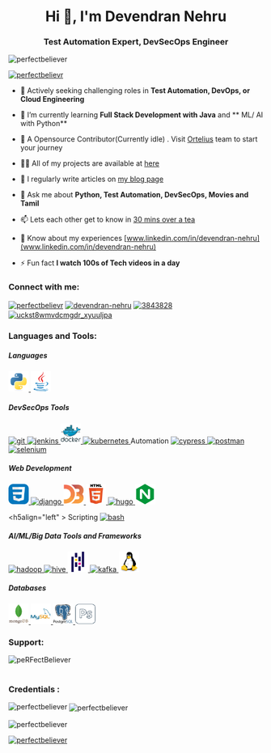 
<h1 align="center">Hi 👋, I'm Devendran Nehru</h1>
<h3 align="center">Test Automation Expert, DevSecOps Engineer</h3>

<p align="left"> <img src="https://komarev.com/ghpvc/?username=perfectbeliever&label=Profile%20views&color=0e75b6&style=for-the-badge" alt="perfectbeliever" /> </p>

<p align="left"> <a href="https://twitter.com/perfectbelievr" target="blank"><img src="https://img.shields.io/twitter/follow/perfectbelievr?logo=twitter&style=for-the-badge" alt="perfectbelievr" /></a>
</p>

- 🔭 Actively seeking challenging roles in **Test Automation, DevOps, or Cloud Engineering**

- 🌱 I’m currently learning **Full Stack Development with Java** and ** ML/ AI with Python**

- 👯 A Opensource Contributor(Currently idle) . Visit  [Ortelius](https://github.com/ortelius/) team to start your journey

- 👨‍💻 All of my projects are available at [here](https://perfectbeliever.github.io/projects/)

- 📝 I regularly write articles on [my blog page](https://perfectbeliever.github.io/posts/)

- 💬 Ask me about **Python, Test Automation, DevSecOps, Movies and Tamil**

- 📫 Lets each other get to know in  [30 mins over a tea](https://calendly.com/perfectbeliever/30min)

- 📄 Know about my experiences [www.linkedin.com/in/devendran-nehru](www.linkedin.com/in/devendran-nehru)

- ⚡ Fun fact **I watch 100s of Tech videos in a day**

<h3 align="left">Connect with me:</h3>
<p align="left">
<a href="https://twitter.com/perfectbelievr" target="blank"><img align="center" src="https://raw.githubusercontent.com/rahuldkjain/github-profile-readme-generator/master/src/images/icons/Social/twitter.svg" alt="perfectbelievr" height="30" width="40" /></a>
<a href="https://linkedin.com/in/devendran-nehru" target="blank"><img align="center" src="https://raw.githubusercontent.com/rahuldkjain/github-profile-readme-generator/master/src/images/icons/Social/linked-in-alt.svg" alt="devendran-nehru" height="30" width="40" /></a>
<a href="https://stackoverflow.com/users/3843828" target="blank"><img align="center" src="https://raw.githubusercontent.com/rahuldkjain/github-profile-readme-generator/master/src/images/icons/Social/stack-overflow.svg" alt="3843828" height="30" width="40" /></a>
<a href="https://www.youtube.com/c/uckst8wmvdcmgdr_xyuuljpa" target="blank"><img align="center" src="https://raw.githubusercontent.com/rahuldkjain/github-profile-readme-generator/master/src/images/icons/Social/youtube.svg" alt="uckst8wmvdcmgdr_xyuuljpa" height="30" width="40" /></a>
</p>

<h3 align="left">Languages and Tools:</h3>
<p align="left">
<h5> Languages</h5>
<a href="https://www.python.org" target="_blank" rel="noreferrer"> <img src="https://raw.githubusercontent.com/devicons/devicon/master/icons/python/python-original.svg" alt="python" width="40" height="40"/> </a>
<a href="https://www.java.com" target="_blank" rel="noreferrer"> <img src="https://raw.githubusercontent.com/devicons/devicon/master/icons/java/java-original.svg" alt="java" width="40" height="40"/> </a>
<h5 align="left"> DevSecOps Tools</h5>
<a href="https://git-scm.com/" target="_blank" rel="noreferrer"> <img src="https://www.vectorlogo.zone/logos/git-scm/git-scm-icon.svg" alt="git" width="40" height="40"/> </a>
<a href="https://www.jenkins.io" target="_blank" rel="noreferrer"> <img src="https://www.vectorlogo.zone/logos/jenkins/jenkins-icon.svg" alt="jenkins" width="40" height="40"/> </a>
<a href="https://www.docker.com/" target="_blank" rel="noreferrer"> <img src="https://raw.githubusercontent.com/devicons/devicon/master/icons/docker/docker-original-wordmark.svg" alt="docker" width="40" height="40"/> </a>
<a href="https://kubernetes.io" target="_blank" rel="noreferrer"> <img src="https://www.vectorlogo.zone/logos/kubernetes/kubernetes-icon.svg" alt="kubernetes" width="40" height="40"/> </a>
<h5align="left"> Automation</h5>
<a href="https://www.cypress.io" target="_blank" rel="noreferrer"> <img src="https://raw.githubusercontent.com/simple-icons/simple-icons/6e46ec1fc23b60c8fd0d2f2ff46db82e16dbd75f/icons/cypress.svg" alt="cypress" width="40" height="40"/> </a>
<a href="https://postman.com" target="_blank" rel="noreferrer"> <img src="https://www.vectorlogo.zone/logos/getpostman/getpostman-icon.svg" alt="postman" width="40" height="40"/> </a>
<a href="https://www.selenium.dev" target="_blank" rel="noreferrer"> <img src="https://raw.githubusercontent.com/detain/svg-logos/780f25886640cef088af994181646db2f6b1a3f8/svg/selenium-logo.svg" alt="selenium" width="40" height="40"/> </a>

 <h5 align="left"> Web Development </h5>
 
<a href="https://developer.mozilla.org/en-US/docs/Web/CSS" target="_blank" rel="noreferrer"> <img src="https://raw.githubusercontent.com/tandpfun/skill-icons/refs/heads/main/icons/CSS.svg" alt="css" width="40" height="40"/> </a>
<a href="https://www.djangoproject.com/" target="_blank" rel="noreferrer"> <img src="https://cdn.worldvectorlogo.com/logos/django.svg" alt="django" width="40" height="40"/> </a>
<a href="https://d3js.org/" target="_blank" rel="noreferrer"> <img src="https://raw.githubusercontent.com/devicons/devicon/master/icons/d3js/d3js-original.svg" alt="d3js" width="40" height="40"/> </a>
<a href="https://www.w3.org/html/" target="_blank" rel="noreferrer"> <img src="https://raw.githubusercontent.com/devicons/devicon/master/icons/html5/html5-original-wordmark.svg" alt="html5" width="40" height="40"/> </a>
<a href="https://gohugo.io/" target="_blank" rel="noreferrer"> <img src="https://api.iconify.design/logos-hugo.svg" alt="hugo" width="40" height="40"/> </a>
<a href="https://www.nginx.com" target="_blank" rel="noreferrer"> <img src="https://raw.githubusercontent.com/devicons/devicon/master/icons/nginx/nginx-original.svg" alt="nginx" width="40" height="40"/> </a>

<h5align="left" > Scripting</h5>
<a href="https://www.gnu.org/software/bash/" target="_blank" rel="noreferrer"> <img src="https://www.vectorlogo.zone/logos/gnu_bash/gnu_bash-icon.svg" alt="bash" width="40" height="40"/> </a>

<h5 align="left">AI/ML/Big Data Tools and Frameworks</h5>
 <a href="https://hadoop.apache.org/" target="_blank" rel="noreferrer"> <img src="https://www.vectorlogo.zone/logos/apache_hadoop/apache_hadoop-icon.svg" alt="hadoop" width="40" height="40"/> </a>
<a href="https://hive.apache.org/" target="_blank" rel="noreferrer"> <img src="https://www.vectorlogo.zone/logos/apache_hive/apache_hive-icon.svg" alt="hive" width="40" height="40"/> </a>
<a href="https://pandas.pydata.org/" target="_blank" rel="noreferrer"> <img src="https://raw.githubusercontent.com/devicons/devicon/2ae2a900d2f041da66e950e4d48052658d850630/icons/pandas/pandas-original.svg" alt="pandas" width="40" height="40"/> </a>
<a href="https://kafka.apache.org/" target="_blank" rel="noreferrer"> <img src="https://www.vectorlogo.zone/logos/apache_kafka/apache_kafka-icon.svg" alt="kafka" width="40" height="40"/> </a>
<a href="https://www.linux.org/" target="_blank" rel="noreferrer"> <img src="https://raw.githubusercontent.com/devicons/devicon/master/icons/linux/linux-original.svg" alt="linux" width="40" height="40"/> </a>

<h5 align="left">Databases</h5>
 <a href="https://www.mongodb.com/" target="_blank" rel="noreferrer"> <img src="https://raw.githubusercontent.com/devicons/devicon/master/icons/mongodb/mongodb-original-wordmark.svg" alt="mongodb" width="40" height="40"/> </a>
<a href="https://www.mysql.com/" target="_blank" rel="noreferrer"> <img src="https://raw.githubusercontent.com/devicons/devicon/master/icons/mysql/mysql-original-wordmark.svg" alt="mysql" width="40" height="40"/> </a>
<a href="https://www.postgresql.org" target="_blank" rel="noreferrer"> <img src="https://raw.githubusercontent.com/devicons/devicon/master/icons/postgresql/postgresql-original-wordmark.svg" alt="postgresql" width="40" height="40"/> </a>
<Media>
<a href="https://www.photoshop.com/en" target="_blank" rel="noreferrer"> <img src="https://raw.githubusercontent.com/devicons/devicon/master/icons/photoshop/photoshop-line.svg" alt="photoshop" width="40" height="40"/> </a>
</p>

<h3 align="left">Support:</h3>
<p><a href="https://www.buymeacoffee.com/peRFectBeliever"> <img align="left" src="https://cdn.buymeacoffee.com/buttons/v2/default-yellow.png" height="50" width="210" alt="peRFectBeliever" /></a></p>
<!--<p><a href="http://shade.org.in/SHaDEAcctDetails.php"> <img align="right" src="https://www.svgrepo.com/download/54587/donate.svg" height="100" width="210" alt="shade-NGO" /></a></p>-->
<br><br>

<h3 align="left">Credentials :</h3>

<p><img align="left" src="https://github-readme-stats.vercel.app/api/top-langs?username=perfectbeliever&show_icons=true&locale=en&layout=compact" alt="perfectbeliever" /></p>

<p>&nbsp;<img align="center" src="https://github-readme-stats.vercel.app/api?username=perfectbeliever&show_icons=true&locale=en" alt="perfectbeliever" /></p>

<p><img align="center" src="https://github-readme-streak-stats.herokuapp.com/?user=perfectbeliever&" alt="perfectbeliever" /></p>
<p align="left"> <a href="https://github.com/ryo-ma/github-profile-trophy"><img src="https://github-profile-trophy.vercel.app/?username=perfectbeliever" alt="perfectbeliever" /></a>
</p>
